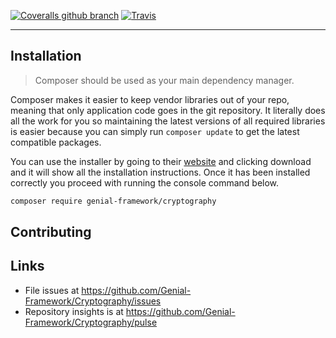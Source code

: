 [![Coveralls github branch](https://img.shields.io/coveralls/github/Genial-Framework/Cryptography/master.svg?style=flat-square)](https://coveralls.io/github/Genial-Framework/Cryptography?branch=master) [![Travis](https://img.shields.io/travis/Genial-Framework/Cryptography.svg?style=flat-square)](https://travis-ci.org/Genial-Framework/Cryptography) 

---------------------
## Installation
> Composer should be used as your main dependency manager.

Composer makes it easier to keep vendor libraries out of your repo, meaning that only application code goes in the git repository. It literally does all the work for you so maintaining the latest versions of all required libraries is easier because you can simply run `composer update` to get the latest compatible packages.

You can use the installer by going to their [website](https://getcomposer.org/) and clicking download and it will show all the installation instructions. Once it has been installed correctly you proceed with running the console command below.

```sh
composer require genial-framework/cryptography
```
## Contributing

## Links
- File issues at https://github.com/Genial-Framework/Cryptography/issues
- Repository insights is at https://github.com/Genial-Framework/Cryptography/pulse
